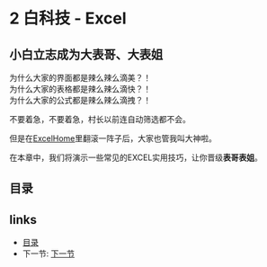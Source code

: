 # 2 白科技 - Excel
## 小白立志成为大**表**哥、大**表**姐
为什么大家的界面都是辣么辣么滴美？！  
为什么大家的表格都是辣么辣么滴快？！  
为什么大家的公式都是辣么辣么滴拽？！  

不要着急，不要着急，村长以前连自动筛选都不会。

但是在[ExcelHome](http://club.excelhome.net/)里翻滚一阵子后，大家也管我叫大神啦。

在本章中，我们将演示一些常见的EXCEL实用技巧，让你晋级**表哥表姐**。

## 目录  

## links
  * [目录](<preface.md>)
  * 下一节: [下一节](<02.1.md>)
